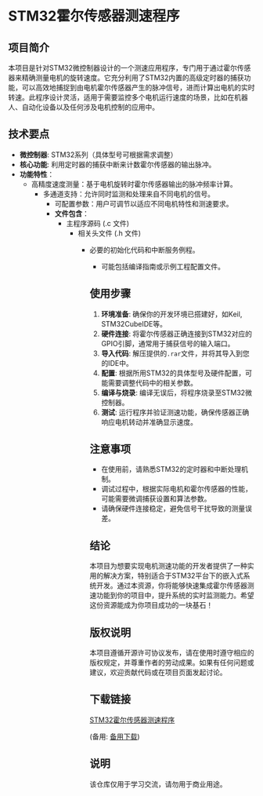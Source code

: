 # STM32霍尔传感器测速程序

## 项目简介
本项目是针对STM32微控制器设计的一个测速应用程序，专门用于通过霍尔传感器来精确测量电机的旋转速度。它充分利用了STM32内置的高级定时器的捕获功能，可以高效地捕捉到由电机霍尔传感器产生的脉冲信号，进而计算出电机的实时转速。此程序设计灵活，适用于需要监控多个电机运行速度的场景，比如在机器人、自动化设备以及任何涉及电机控制的应用中。

## 技术要点
- **微控制器**: STM32系列（具体型号可根据需求调整）
- **核心功能**: 利用定时器的捕获中断来计数霍尔传感器的输出脉冲。
- **功能特性**：
    - 高精度速度测量：基于电机旋转时霍尔传感器输出的脉冲频率计算。
        - 多通道支持：允许同时监测和处理来自不同电机的信号。
            - 可配置参数：用户可调节以适应不同电机特性和测速要求。
            - **文件包含**：
                - 主程序源码 (.c 文件)
                    - 相关头文件 (.h 文件)
                        - 必要的初始化代码和中断服务例程。
                            - 可能包括编译指南或示例工程配置文件。

                            ## 使用步骤
                            1. **环境准备**: 确保你的开发环境已搭建好，如Keil, STM32CubeIDE等。
                            2. **硬件连接**: 将霍尔传感器正确连接到STM32对应的GPIO引脚，通常用于捕获信号的输入端口。
                            3. **导入代码**: 解压提供的`.rar`文件，并将其导入到您的IDE中。
                            4. **配置**: 根据所用STM32的具体型号及硬件配置，可能需要调整代码中的相关参数。
                            5. **编译与烧录**: 编译无误后，将程序烧录至STM32微控制器。
                            6. **测试**: 运行程序并验证测速功能，确保传感器正确响应电机转动并准确显示速度。

                            ## 注意事项
                            - 在使用前，请熟悉STM32的定时器和中断处理机制。
                            - 调试过程中，根据实际电机和霍尔传感器的性能，可能需要微调捕获设置和算法参数。
                            - 请确保硬件连接稳定，避免信号干扰导致的测量误差。

                            ## 结论
                            本项目为想要实现电机测速功能的开发者提供了一种实用的解决方案，特别适合于STM32平台下的嵌入式系统开发。通过本资源，你将能够快速集成霍尔传感器测速功能到你的项目中，提升系统的实时监测能力。希望这份资源能成为你项目成功的一块基石！

                            ## 版权说明
                            本项目遵循开源许可协议发布，请在使用时遵守相应的版权规定，并尊重作者的劳动成果。如果有任何问题或建议，欢迎贡献代码或在项目页面发起讨论。

                            ## 下载链接
                            [STM32霍尔传感器测速程序](https://pan.quark.cn/s/ae0d799fb591) 

                            (备用: [备用下载](https://pan.baidu.com/s/11HCL3Q1yp1anuME3l5IWGA?pwd=1234))

                            ## 说明

                            该仓库仅用于学习交流，请勿用于商业用途。
